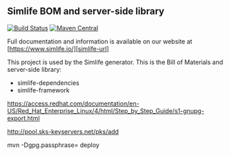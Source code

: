 Simlife BOM and server-side library
----------------------------

[![Build Status][travis-image]][travis-url] [![Maven Central][maven-image]][maven-url]

Full documentation and information is available on our website at [https://www.simlife.io/][simlife-url]

This project is used by the Simlife generator. This is the Bill of Materials and server-side library:
- simlife-dependencies
- simlife-framework

[travis-image]: https://travis-ci.org/simlife/simlife.svg?branch=master
[travis-url]: https://travis-ci.org/simlife/simlife

[maven-image]: https://maven-badges.herokuapp.com/maven-central/io.github.simlife/simlife-parent/badge.svg
[maven-url]: https://maven-badges.herokuapp.com/maven-central/io.github.simlife/simlife-parent

[simlife-url]: https://www.simlife.tech/

https://access.redhat.com/documentation/en-US/Red_Hat_Enterprise_Linux/4/html/Step_by_Step_Guide/s1-gnupg-export.html

http://pool.sks-keyservers.net/pks/add

mvn -Dgpg.passphrase= deploy
